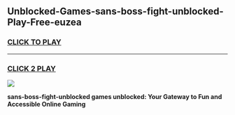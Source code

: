 
## Unblocked-Games-sans-boss-fight-unblocked-Play-Free-euzea
<h3>
<a href="https://premium76.site?title=sans-boss-fight-unblocked&ref=23A">CLICK TO PLAY</a></h3>
<hr>

<h3>
<a href="https://premium76.site?title=sans-boss-fight-unblocked&ref=23A">CLICK 2 PLAY</a>
  
</h3>

<a href="https://premium76.site?title=sans-boss-fight-unblocked&ref=23A"><img src="https://clearcache.store/games.png"></a>


**sans-boss-fight-unblocked games unblocked: Your Gateway to Fun and Accessible Online Gaming**
